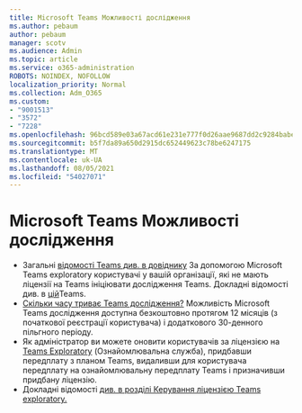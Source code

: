 ```yaml
---
title: Microsoft Teams Можливості дослідження
ms.author: pebaum
author: pebaum
manager: scotv
ms.audience: Admin
ms.topic: article
ms.service: o365-administration
ROBOTS: NOINDEX, NOFOLLOW
localization_priority: Normal
ms.collection: Adm_O365
ms.custom:
- "9001513"
- "3572"
- "7228"
ms.openlocfilehash: 96bcd589e03a67acd61e231e777f0d26aae9687dd2c9284babe3e2669343ca5e
ms.sourcegitcommit: b5f7da89a650d2915dc652449623c78be6247175
ms.translationtype: MT
ms.contentlocale: uk-UA
ms.lasthandoff: 08/05/2021
ms.locfileid: "54027071"
---
```

# <a name="microsoft-teams-exploratory-experience"></a>Microsoft Teams Можливості дослідження

- Загальні [відомості Teams див. в довіднику](https://docs.microsoft.com/microsoftteams/teams-exploratory) За допомогою Microsoft Teams exploratory користувачі у вашій організації, які не мають ліцензії на Teams ініціювати дослідження Teams. Докладні відомості див. в [цій](https://docs.microsoft.com/microsoftteams/teams-exploratory#whats-in-the-teams-exploratory-experience)Teams.
- [Скільки часу триває Teams дослідження?](https://docs.microsoft.com/microsoftteams/teams-exploratory#how-long-does-the-teams-exploratory-experience-last) Можливість Microsoft Teams дослідження доступна безкоштовно протягом 12 місяців (з початкової реєстрації користувача) і додаткового 30-денного пільгного періоду.
- Як адміністратор ви можете оновити користувачів за ліцензією на [Teams Exploratory](https://docs.microsoft.com/microsoftteams/teams-exploratory#upgrade-users-from-the-teams-exploratory-license) (Ознайомлювальна служба), придбавши передплату з планом Teams, видаливши для користувача передплату на ознайомлювальну передплату Teams і призначивши придбану ліцензію.
- Докладні відомості [див. в розділі Керування ліцензією Teams exploratory.](https://docs.microsoft.com/microsoftteams/teams-exploratory)

